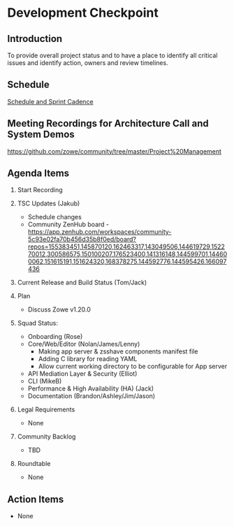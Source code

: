 # Development Checkpoint

Introduction
------------
To provide overall project status and to have a place to identify all critical issues and identify action, owners and review timelines.

Schedule
--------
[Schedule and Sprint Cadence](https://github.com/zowe/community/blob/master/Project%20Management/Schedule/Zowe%20PI%20%26%20Sprint%20Cadence.md)

Meeting Recordings for Architecture Call and System Demos
-----------------
https://github.com/zowe/community/tree/master/Project%20Management

Agenda Items
------------
1. Start Recording
2. TSC Updates (Jakub)
     - Schedule changes 
     - Community ZenHub board - https://app.zenhub.com/workspaces/community-5c93e02fa70b456d35b8f0ed/board?repos=155383451,145870120,162463317,143049506,144619729,152270012,300586575,150100207,176523400,141316148,144599701,144600062,151615191,151624320,168378275,144592776,144595426,166097436
3. Current Release and Build Status (Tom/Jack)
4. Plan
     - Discuss Zowe v1.20.0
5. Squad Status:
    - Onboarding (Rose)
    - Core/Web/Editor (Nolan/James/Lenny)
      - Making app server & zsshave components manifest file 
      - Adding C library for reading YAML
      - Allow current working directory to be configurable for App server
    - API Mediation Layer & Security (Elliot)
    - CLI (MikeB)
    - Performance & High Availability (HA) (Jack)
    - Documentation (Brandon/Ashley/Jim/Jason)

6. Legal Requirements
    - None

7. Community Backlog
    - TBD
8. Roundtable
    - None

Action Items
------------
- None
